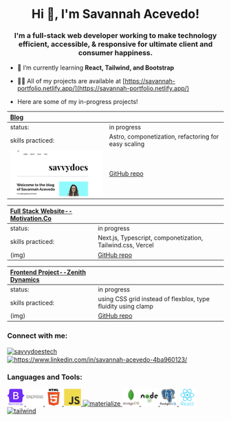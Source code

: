 <h1 align="center">Hi 👋, I'm Savannah Acevedo!</h1>
<h3 align="center">I'm a full-stack web developer working to make technology efficient, accessible, & responsive for ultimate client and consumer happiness.</h3>

- 🌱 I’m currently learning **React, Tailwind, and Bootstrap**

- 👨‍💻 All of my projects are available at [https://savannah-portfolio.netlify.app/](https://savannah-portfolio.netlify.app/)

- Here are some of my in-progress projects!

| [Blog](https://savannahblog.netlify.app/)     |  |
| :-------- | ------- |
| status: | in progress    |
| skills practiced: | Astro, componetization, refactoring for easy scaling |
| <img src="imgs/blog.gif" width=300px>   | [GitHub repo](https://github.com/savvycolleen/blog)    |

| [Full Stack Website--Motivation.Co](https://motivation-co.vercel.app/) |  |
| :-------- | ------- |
| status: | in progress    |
| skills practiced: | Next.js, Typescript, componetization, Tailwind.css, Vercel |
| (img)  | [GitHub repo](https://github.com/savvycolleen/motivation.co) 

| [Frontend Project--Zenith Dynamics](https://sample-website-savvy.netlify.app/) |  |
| :-------- | ------- |
| status: | in progress    |
| skills practiced: | using CSS grid instead of flexblox, type fluidity using clamp |
| (img)  | [GitHub repo](https://github.com/savvycolleen/sample-website) 

<h3 align="left">Connect with me:</h3>
<p align="left">
<a href="https://twitter.com/savvydoestech" target="blank"><img align="center" src="https://raw.githubusercontent.com/rahuldkjain/github-profile-readme-generator/master/src/images/icons/Social/twitter.svg" alt="savvydoestech" height="30" width="40" /></a>
<a href="https://linkedin.com/in/https://www.linkedin.com/in/savannah-acevedo-4ba960123/" target="blank"><img align="center" src="https://raw.githubusercontent.com/rahuldkjain/github-profile-readme-generator/master/src/images/icons/Social/linked-in-alt.svg" alt="https://www.linkedin.com/in/savannah-acevedo-4ba960123/" height="30" width="40" /></a>
</p>

<h3 align="left">Languages and Tools:</h3>
<p align="left"> <a href="https://getbootstrap.com" target="_blank" rel="noreferrer"> <img src="https://raw.githubusercontent.com/devicons/devicon/master/icons/bootstrap/bootstrap-plain-wordmark.svg" alt="bootstrap" width="40" height="40"/> </a> <a href="https://expressjs.com" target="_blank" rel="noreferrer"> <img src="https://raw.githubusercontent.com/devicons/devicon/master/icons/express/express-original-wordmark.svg" alt="express" width="40" height="40"/> </a> <a href="https://www.w3.org/html/" target="_blank" rel="noreferrer"> <img src="https://raw.githubusercontent.com/devicons/devicon/master/icons/html5/html5-original-wordmark.svg" alt="html5" width="40" height="40"/> </a> <a href="https://developer.mozilla.org/en-US/docs/Web/JavaScript" target="_blank" rel="noreferrer"> <img src="https://raw.githubusercontent.com/devicons/devicon/master/icons/javascript/javascript-original.svg" alt="javascript" width="40" height="40"/> </a> <a href="https://materializecss.com/" target="_blank" rel="noreferrer"> <img src="https://raw.githubusercontent.com/prplx/svg-logos/5585531d45d294869c4eaab4d7cf2e9c167710a9/svg/materialize.svg" alt="materialize" width="40" height="40"/> </a> <a href="https://www.mongodb.com/" target="_blank" rel="noreferrer"> <img src="https://raw.githubusercontent.com/devicons/devicon/master/icons/mongodb/mongodb-original-wordmark.svg" alt="mongodb" width="40" height="40"/> </a> <a href="https://nodejs.org" target="_blank" rel="noreferrer"> <img src="https://raw.githubusercontent.com/devicons/devicon/master/icons/nodejs/nodejs-original-wordmark.svg" alt="nodejs" width="40" height="40"/> </a> <a href="https://www.postgresql.org" target="_blank" rel="noreferrer"> <img src="https://raw.githubusercontent.com/devicons/devicon/master/icons/postgresql/postgresql-original-wordmark.svg" alt="postgresql" width="40" height="40"/> </a> <a href="https://reactjs.org/" target="_blank" rel="noreferrer"> <img src="https://raw.githubusercontent.com/devicons/devicon/master/icons/react/react-original-wordmark.svg" alt="react" width="40" height="40"/> </a> <a href="https://tailwindcss.com/" target="_blank" rel="noreferrer"> <img src="https://www.vectorlogo.zone/logos/tailwindcss/tailwindcss-icon.svg" alt="tailwind" width="40" height="40"/> </a> </p>


<!---
savvycolleen/savvycolleen is a ✨ special ✨ repository because its `README.md` (this file) appears on your GitHub profile.
You can click the Preview link to take a look at your changes.
--->

